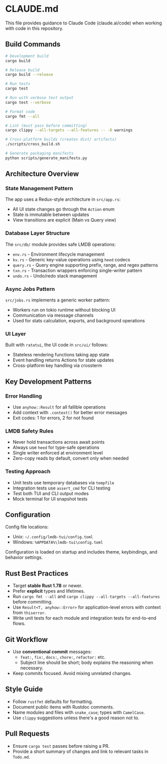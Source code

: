 # CLAUDE.md

This file provides guidance to Claude Code (claude.ai/code) when working with code in this repository.

## Build Commands

```bash
# Development build
cargo build

# Release build
cargo build --release

# Run tests
cargo test

# Run with verbose test output
cargo test --verbose

# Format code
cargo fmt --all

# Lint (must pass before committing)
cargo clippy --all-targets --all-features -- -D warnings

# Cross-platform builds (creates dist/ artifacts)
./scripts/cross_build.sh

# Generate packaging manifests
python scripts/generate_manifests.py
```

## Architecture Overview

### State Management Pattern
The app uses a Redux-style architecture in `src/app.rs`:
- All UI state changes go through the `Action` enum
- State is immutable between updates
- View transitions are explicit (Main vs Query view)

### Database Layer Structure
The `src/db/` module provides safe LMDB operations:
- `env.rs` - Environment lifecycle management
- `kv.rs` - Generic key-value operations using `heed` codecs
- `query.rs` - Query engine supporting prefix, range, and regex patterns
- `txn.rs` - Transaction wrappers enforcing single-writer pattern
- `undo.rs` - Undo/redo stack management

### Async Jobs Pattern
`src/jobs.rs` implements a generic worker pattern:
- Workers run on tokio runtime without blocking UI
- Communication via message channels
- Used for stats calculation, exports, and background operations

### UI Layer
Built with `ratatui`, the UI code in `src/ui/` follows:
- Stateless rendering functions taking app state
- Event handling returns Actions for state updates
- Cross-platform key handling via crossterm

## Key Development Patterns

### Error Handling
- Use `anyhow::Result` for all fallible operations
- Add context with `.context()` for better error messages
- Exit codes: 1 for errors, 2 for not found

### LMDB Safety Rules
- Never hold transactions across await points
- Always use `heed` for type-safe operations
- Single writer enforced at environment level
- Zero-copy reads by default, convert only when needed

### Testing Approach
- Unit tests use temporary databases via `tempfile`
- Integration tests use `assert_cmd` for CLI testing
- Test both TUI and CLI output modes
- Mock terminal for UI snapshot tests

## Configuration

Config file locations:
- Unix: `~/.config/lmdb-tui/config.toml`
- Windows: `%APPDATA%\lmdb-tui\config.toml`

Configuration is loaded on startup and includes theme, keybindings, and behavior settings.

## Rust Best Practices
- Target **stable Rust 1.78** or newer.
- Prefer **explicit** types and lifetimes.
- Run `cargo fmt --all` and `cargo clippy --all-targets --all-features` before committing.
- Use `Result<T, anyhow::Error>` for application-level errors with context from `thiserror`.
- Write unit tests for each module and integration tests for end-to-end flows.

## Git Workflow
- Use **conventional commit** messages:
  - `feat:`, `fix:`, `docs:`, `chore:`, `refactor:` etc.
  - Subject line should be short; body explains the reasoning when necessary.
- Keep commits focused. Avoid mixing unrelated changes.

## Style Guide
- Follow `rustfmt` defaults for formatting.
- Document public items with Rustdoc comments.
- Name modules and files with `snake_case`; types with `CamelCase`.
- Use `clippy` suggestions unless there's a good reason not to.

## Pull Requests
- Ensure `cargo test` passes before raising a PR.
- Provide a short summary of changes and link to relevant tasks in `Todo.md`.